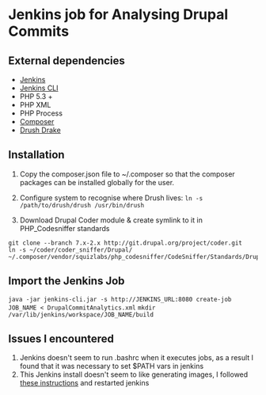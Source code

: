 # Jenkins job for Analysing Drupal Commits

## External dependencies

* [Jenkins](http://jenkins-ci.org/)
* [Jenkins CLI](http://yourserver.com/cli)
* PHP 5.3 +
* PHP XML
* PHP Process
* [Composer](https://getcomposer.org)
* [Drush Drake](https://www.drupal.org/project/drush_drake)


## Installation

1. Copy the composer.json file to ~/.composer so that the composer packages can be installed globally for the user.

2. Configure system to recognise where Drush lives:
```ln -s /path/to/drush/drush /usr/bin/drush```

3. Download Drupal Coder module & create symlink to it in PHP_Codesniffer standards
```
git clone --branch 7.x-2.x http://git.drupal.org/project/coder.git
ln -s ~/coder/coder_sniffer/Drupal/ ~/.composer/vendor/squizlabs/php_codesniffer/CodeSniffer/Standards/Drupal
```

## Import the Jenkins Job

```java -jar jenkins-cli.jar -s http://JENKINS_URL:8080 create-job JOB_NAME < DrupalCommitAnalytics.xml```
```mkdir /var/lib/jenkins/workspace/JOB_NAME/build```

## Issues I encountered

1. Jenkins doesn't seem to run .bashrc when it executes jobs, as a result I found that it was necessary to set $PATH vars in jenkins
2. This Jenkins install doesn't seem to like generating images, I followed [these instructions](https://wiki.jenkins-ci.org/display/JENKINS/Jenkins+got+java.awt.headless+problem) and restarted jenkins 
